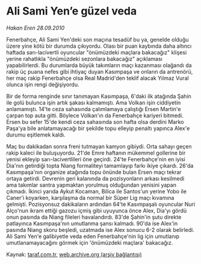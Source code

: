 # Ali Sami Yen’e güzel veda

*Hakan Eren 28.09.2010*

<div class="yazi"><p>Fenerbahçe, Ali Sami Yen'deki son maçına tesadüf bu ya, genelde olduğu üzere yine kötü bir durumda çıkıyordu. Olası bir puan kaybında daha altıncı haftada sarı-lacivertli oyuncular "önümüzdeki maçlara bakacağız" klişesi yerine rahatlıkla "önümüzdeki sezonlara bakacağız" açıklaması yapabilirlerdi. Bu durumlarda büyük takımların maçı kazanması olağandı da rakip üç puana nefes gibi ihtiyaç duyan Kasımpaşa ve onların da antrenörü, her maç rakip Fenerbahçe olsa Real Madrid'den teklif alacak Yılmaz Vural olunca işin rengi değişiyordu.</p>
<p>Bir de forma renginde sınır tanımayan Kasımpaşa, 6'daki ilk atağında Şahin ile golü bulunca işin artık şakası kalmamıştı. Ama Volkan işin ciddiyetin anlamamıştı. 14'te ceza sahasında çalımlamaya çalıştığı Ersen Martin'e çarpan top auta gitti. Böylece Volkan'ın da Fenerbahçe kariyeri bitmedi. Ersen bu sefer 15'de kendi ceza sahasında son hafta olsa derdini Marko Paşa'ya bile anlatamayacağı bir şekilde topu elleyip penaltı yapınca Alex'e durumu eşitlemek kaldı.</p>
<p>Maç bu dakikadan sonra freni tutmayan kamyon gibiydi. Orta sahayı geçen rakip kaleci ile buluşuyordu. 21'de Emre haftanın mükemmel gollerine bir yenisi ekleyip sarı-lacivertlileri öne geçirdi. 24'te Fenerbahçe'nin en iyisi Dia'nın getirdiği topta Niang formaliteyi tamamlayıp farkı ikiye çıkardı. 26'da Kasımpaşa'nın organize atağında topu önünde bulan Ersen maçı tekrar ortaya getirdi. Devrenin geri kalanında da pozisyonların arkası kesilmedi ama takımlar santra yapmaktan yorulmuş olduğundan yenisini yapan çıkmadı. İkinci yarıda Aykut Kocaman, Bilica ile Santos'un yerine Yobo ile Caner'i koyarken, karşılaşma da normal bir Süper Lig maçı kıvamına gelmişti. Pozisyonsuz dakikaların ardından 64'te Kasımpaşalı oyuncular Nuri Alço'nun ikram ettiği gazozu içmiş gibi uyuyunca önce Alex, Dia'yı gördü onun pasında da Niang fileleri havalandırdı. 83'de Şahin'in şutu direkte patlayınca Kasımpaşa'nın umutlanma şansı kalmadı. 90'da ise Alex'in pasında Niang skoru beşledi, uzatmada ise Alex sonucu 6-2 olarak belirledi. Ali Sami Yen'e galibiyetle veda eden Fenerbahçe'nin lig için umutlanıp umutlanamayacağını görmek için 'önümüzdeki maçlara' bakacağız.</p></div>

Kaynak: [taraf.com.tr](http://www.taraf.com.tr:80/hakan-eren/makale-ali-sami-yen-e-guzel-veda.htm), [web.archive.org (arşiv bağlantısı)](http://web.archive.org/web/20100929154905/http://www.taraf.com.tr:80/hakan-eren/makale-ali-sami-yen-e-guzel-veda.htm)
